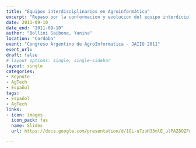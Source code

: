```yaml
---
title: "Equipos interdisciplinarios en Agroinformática"
excerpt: "Repaso por la conformacion y evolucion del equipo interdiciplinario de AgroInformatica de la EEA Anguil"
date: 2011-09-10
date_end: "2011-09-10"
author: "Bellini Saibene, Yanina"
location: "Cordoba"
event: "Congreso Argentino de AgroInformatica - JAIIO 2011"
event_url: 
draft: false
# layout options: single, single-sidebar
layout: single
categories:
- Keynote
- AgTech
- Español
tags:
- Español
- AgTech
links:
- icon: images
  icon_pack: fas
  name: Slides 
  url: https://docs.google.com/presentation/d/1OL-u7zuH33mlE_ulPAZ8OZFws__CrHjp29HgZyTMTCk/edit?usp=sharing

---
```


